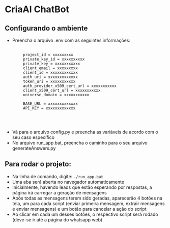 # CriaAI ChatBot

## Configurando o ambiente
- Preencha o arquivo .env com as seguintes informações:
<pre>
    <code>
        project_id = xxxxxxxxx
        private_key_id = xxxxxxxxxx
        private_key = xxxxxxxxxxx
        client_email = xxxxxxxxx
        client_id = xxxxxxxxxxxx
        auth_uri = xxxxxxxxxxxxx
        token_uri = xxxxxxxxxxx
        auth_provider_x509_cert_url = xxxxxxxxxxx
        client_x509_cert_url = xxxxxxxxxxx
        universe_domain = xxxxxxxxxxx

        BASE_URL = xxxxxxxxxxxxx
        API_KEY = xxxxxxxxxxxxx
    </code>
</pre>
<br>

- Vá para o arquivo config.py e preencha as variáveis de acordo com o seu caso específico
- No arquivo run_app.bat, preencha o caminho para o seu arquivo generateAnswers.py

## Para rodar o projeto:
- Na linha de comando, digite: `./run_app.bat`
- Uma aba será aberta no navegador automaticamente
- Inicialmente, havendo leads que estão esperando por respostas, a página irá carregar a geração de mensagens
- Após todas as mensagens terem sido geradas, aparecerão 4 botões na tela, um para cada script (enviar primeira mensagem, extrair mensagens e enviar mensagens) e um botão para cancelar a ação do script
- Ao clicar em cada um desses botões, o respectivo script será rodado (deve-se ir até a página do whatsapp web)
<br>